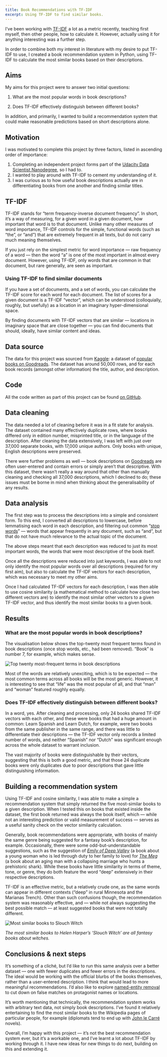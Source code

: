 ```yaml
---
title: Book Recommendations with TF-IDF
excerpt: Using TF-IDF to find similar books.
---
```


I’ve been working with [TF-IDF](https://en.wikipedia.org/wiki/Tf%E2%80%93idf) a lot as a metric recently, teaching first myself, then other people, how to calculate it. However, actually using it for anything interesting was a further step.

In order to combine both my interest in literature with my desire to put TF-IDF to use, I created a book recommendation system in Python, using TF-IDF to calculate the most similar books based on their descriptions.

## Aims

My aims for this project were to answer two initial questions:

1. What are the most popular words in book descriptions?

3. Does TF-IDF effectively distinguish between different books?

In addition, and primarily, I wanted to build a recommendation system that could make reasonable predictions based on short descriptions alone.

## Motivation

I was motivated to complete this project by three factors, listed in ascending order of importance:

1. Completing an independent project forms part of the [Udacity Data Scientist Nanodegree](https://www.udacity.com/course/data-scientist-nanodegree--nd025), so I had to.
2. I wanted to play around with TF-IDF to cement my understanding of it.
3. I was curious as to how useful book descriptions actually are in differentiating books from one another and finding similar titles.

## TF-IDF

TF-IDF stands for “term frequency-inverse document frequency”. In short, it’s a way of measuring, for a given word in a given document, how important that word is to that document. Unlike many other measures of word importance, TF-IDF controls for the simple, functional words (such as “the”, or “and”) that are extremely frequent in all texts, but do not carry much meaning themselves.

If you just rely on the simplest metric for word importance — raw frequency of a word — then the word “a” is one of the most important in almost every document. However, using TF-IDF, only words that are common in that document, but rare generally, are seen as important.

### Using TF-IDF to find similar documents

If you have a set of documents, and a set of words, you can calculate the TF-IDF score for each word for each document. The list of scores for a given document is a TF-IDF “vector”, which can be understood (colloquially, roughly, but usefully) as a location in an imaginary hyper-dimensional space.

By finding documents with TF-IDF vectors that are similar — locations in imaginary space that are close together — you can find documents that should, ideally, have similar content and ideas.

## Data source

The data for this project was sourced from [Kaggle](https://kaggle.com/): a dataset of [popular books on Goodreads](https://www.kaggle.com/meetnaren/goodreads-best-books). The dataset has around 50,000 rows, and for each book records (amongst other information) the title, author, and description.

## Code

All the code written as part of this project can be found [on GitHub](https://github.com/Peritract/data-projects/tree/master/tfidf-book-recommender).

## Data cleaning

The data needed a lot of cleaning before it was in a fit state for analysis. The dataset contained many effectively duplicate rows, where books differed only in edition number, misprinted title, or in the language of the description. After cleaning the data extensively, I was left with just over 37,000 separate books, with 17,000 unique authors. Only books with unique, English descriptions were preserved.

There were further problems as well — book descriptions on [Goodreads](https://www.goodreads.com/) are often user-entered and contain errors or simply aren’t that descriptive. With this dataset, there wasn’t really a way around that other than manually cleaning and checking all 37,000 descriptions, which I declined to do; these issues must be borne in mind when thinking about the generalisability of any results.

## Data analysis

The first step was to process the descriptions into a simple and consistent form. To this end, I converted all descriptions to lowercase, before lemmatising each word in each description, and filtering out common “[stop words](https://en.wikipedia.org/wiki/Stop_words)” — words that appear frequently in any document, such as “and”, but that do not have much relevance to the actual topic of the document.

The above steps meant that each description was reduced to just its most important words, the words that were most descriptive of the book itself.

Once all the descriptions were reduced into just keywords, I was able to not only identify the most popular words over all descriptions (required for my first aim), but also to calculate the TF-IDF vectors for each description, which was necessary to meet my other aims.

Once I had calculated TF-IDF vectors for each description, I was then able to use cosine similarity (a mathematical method to calculate how close two different vectors are) to identify the most similar other vectors to a given TF-IDF vector, and thus identify the most similar books to a given book.

## Results

### What are the most popular words in book descriptions?

The visualisation below shows the top-twenty most frequent terms found in book descriptions (once stop words, etc., had been removed). “Book” is number 7, for example, which makes sense.

![Top twenty most-frequent terms in book descriptions](/assets/images/top_20_book_descriptions.png)

Most of the words are relatively unexciting, which is to be expected — the most common terms across all books will be the most generic. However, it is interesting to see that “life” was the most popular of all, and that “man” and “woman” featured roughly equally.

### Does TF-IDF effectively distinguish between different books?

In a word, yes. After cleaning and processing, only 24 books shared TF-IDF vectors with each other, and these were books that had a huge amount in common: Learn Spanish and Learn Dutch, for example, were two books from the same publisher in the same range, and there was little to differentiate their descriptions — the TF-IDF vector only records a limited number of words, and neither “Spanish” nor “Dutch” was significant enough across the whole dataset to warrant inclusion.

The vast majority of books were distinguishable by their vectors, suggesting that this is both a good metric, and that those 24 duplicate books were only duplicates due to poor descriptions that gave little distinguishing information.

## Building a recommendation system

Using TF-IDF and cosine similarity, I was able to make a simple a recommendation system that simply returned the five most-similar books to a given description. When I tested this on books that existed inside the dataset, the first book returned was always the book itself, which — while not an interesting prediction or valid measurement of success — serves as a useful sanity check on the vector similarity calculation.

Generally, book recommendations were appropriate, with books of mainly the same genre being suggested for a fantasy book’s description, for example. Occasionally, there were some odd-but-understandable suggestions, such as the suggestion of *[Emily of Deep Valley](https://www.amazon.com/Emily-Deep-Valley-Book/dp/0062003305)* (a book about a young woman who is led through duty to her family to love) for *[The Meg](https://www.amazon.com/Meg-Steve-Alten/dp/1943957088)* (a book about an aging man with a collapsing marriage who hunts a prehistoric shark). While these books have little similarity in terms of theme, tone, or genre, they do both feature the word “deep” extensively in their respective descriptions.

TF-IDF is an effective metric, but a relatively crude one, as the same words can appear in different contexts (“deep” in rural Minnesota and the Marianas Trench). Other than such confusions though, the recommendation system was reasonably effective, and — while not always suggesting the best possible match — at least suggested books that were not totally different.

![Most similar books to Slouch Witch](/assets/images/slouch_witch_similarities.png)

*The most similar books to Helen Harper’s ‘Slouch Witch’ are all fantasy books about witches.*

## Conclusions & next steps

It’s something of a cliché, but I’d like to run this same analysis over a better dataset — one with fewer duplicates and fewer errors in the descriptions. The ideal would be working with the official blurbs of the books themselves, rather than a user-entered description. I think that would lead to more meaningful recommendations. I’d also like to explore [named-entity removal](https://en.wikipedia.org/wiki/Named-entity_recognition) to cut down on false matches on protagonist names or locations.

It’s worth mentioning that technically, the recommendation system works with arbitrary text data, not simply book descriptions. I’ve found it relatively entertaining to find the most similar books to the Wikipedia pages of particular people, for example (diplomats tend to end up with [John le Carré](https://en.wikipedia.org/wiki/John_le_Carr%C3%A9) novels).

Overall, I’m happy with this project — it’s not the best recommendation system ever, but it’s a workable one, and I’ve learnt a lot about TF-IDF by working through it. I have new ideas for new things to do next, building on this and extending it.
